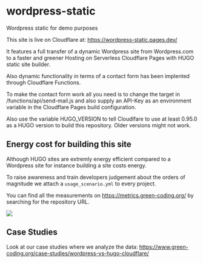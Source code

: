 # wordpress-static
Wordpress static for demo purposes

This site is live on Cloudflare at: https://wordpress-static.pages.dev/

It features a full transfer of a dynamic Wordpress site from Wordpress.com to a 
faster and greener Hosting on Serverless Cloudflare Pages with HUGO static site builder.

Also dynamic functionality in terms of a contact form has been implented through Cloudflare Functions.


To make the contact form work all you need is to change the target in /functions/api/send-mail.js
and also supply an API-Key as an environment variable in the Cloudflare Pages build configuration.

Also use the variable HUGO_VERSION to tell Cloudlfare to use at least 0.95.0 as a HUGO version to build
this repository. Older versions might not work.


## Energy cost for building this site

Although HUGO sites are extremly energy efficient compared to a Wordpress site for instance
building a site costs energy.

To raise awareness and train developers judgement about the orders of magnitude
we attach a `usage_scenario.yml` to every project.

You can find all the measurements on https://metrics.green-coding.org/ by searching
for the repository URL.

<img src="https://img.shields.io/badge/Energy%20cost%20for%20build-1.4%20J-orange">


## Case Studies

Look at our case studies where we analyze the data: https://www.green-coding.org/case-studies/wordpress-vs-hugo-cloudflare/

